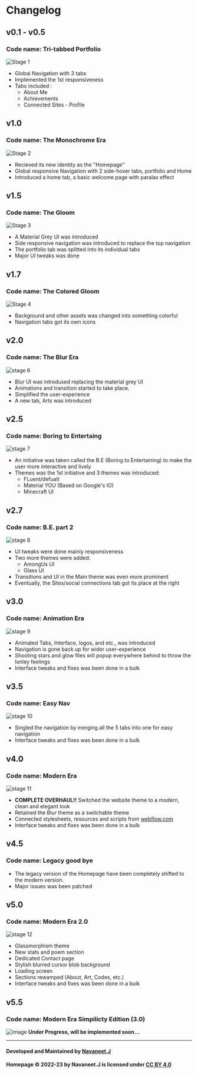 # Changelog

## v0.1 - v0.5
### Code name: Tri-tabbed Portfolio
![Stage 1](https://user-images.githubusercontent.com/74445713/190941147-badb6278-f6c4-4d6c-a508-b5a2d6db7012.png)

- Global Navigation with 3 tabs
- Implemented the 1st responsiveness 
- Tabs included :
    - About Me
    - Achievements
    - Connected Sites - Profile

## v1.0 
### **Code name: The Monochrome Era**
![Stage 2](https://user-images.githubusercontent.com/74445713/190941256-82876b04-d86d-4eac-aa36-dc26895c32d4.png)

- Recieved its new identity as the "Homepage" 
- Global responsive Navigation with 2 side-hover tabs, portfolio and Home
- Introduced a home tab, a basic welcome page with paralax effect

## v1.5
### Code name: The Gloom 
![Stage 3](https://user-images.githubusercontent.com/74445713/190941272-9373e70b-35a9-4087-b4a6-14ad716d72fd.png)

- A Material Grey UI was introduced
- Side responsive navigation was introduced to replace the top navigation
- The portfolio tab was splitted into its individual tabs
- Major UI tweaks was done

## v1.7
### Code name: The Colored Gloom  
![Stage 4](https://user-images.githubusercontent.com/74445713/190941285-38b679a0-f89b-4018-a36f-282ea7567402.png)

- Background and other assets was changed into something colorful
- Navigation tabs got its own icons

## v2.0
### Code name: The Blur Era
![stage 6](https://user-images.githubusercontent.com/74445713/190941299-a788071a-c8db-4826-bcbf-e96350e0581a.png)

- Blur UI was introdused replacing the material grey UI
- Animations and transition started to take place.
- Simplified the user-experience
- A new tab, Arts was introduced

## v2.5
### Code name: Boring to Entertaing
![stage 7](https://user-images.githubusercontent.com/74445713/190941315-06dedce6-eb30-4314-b0d1-bddbf87402ca.png)

- An initiative was taken called the B.E (Boring to Entertaining) to make the user more interactive and lively
- Themes was the 1st initiative and 3 themes was introduced:
    - FLuent/defualt
    - Material YOU (Based on Google's IO)
    - Minecraft UI

## v2.7
### Code name: B.E. part 2
![stage 8](https://user-images.githubusercontent.com/74445713/190941345-930ab986-fbe1-471e-bbfd-f773d5cbdabd.png)

- UI tweaks were done mainly responsiveness
- Two more themes were added:
    - AmongUs UI
    - Glass UI
- Transitions and UI in the Main theme was even more prominent
-  Eventually, the Sites/social connections tab got its place at the right

## v3.0 
### Code name: Animation Era
![stage 9](https://user-images.githubusercontent.com/74445713/190941357-f7337c85-8cc5-44f3-ac23-96fb1fe571ba.png)

- Animated Tabs, Interface, logos, and etc., was introduced
- Navigation is gone back up for wider user-experience 
- Shooting stars and glow files will popup everywhere behind to throw the lonley feelings
- Interface tweaks and fixes was been done in a bulk

## v3.5
### Code name: Easy Nav
![stage 10](https://user-images.githubusercontent.com/74445713/205134972-ea1c1f05-4038-43de-b0d3-2222a3d353d4.png)

- Singled the navigation by merging all the 5 tabs into one for easy navigation
- Interface tweaks and fixes was been done in a bulk

## v4.0
### Code name: Modern Era
![stage 11](https://user-images.githubusercontent.com/74445713/205135189-3636d348-c4b6-4706-9d60-6540aadb9026.png)

- **COMPLETE OVERHAUL!!** Switched the website theme to a modern, clean and elegant look
- Retained the Blur theme as a switchable theme
- Connected stylesheets, resources and scripts from [webflow.com](https://www.webflow.com)
- Interface tweaks and fixes was been done in a bulk

## v4.5
### Code name: Legacy good bye
- The legacy version of the Homepage have been completely shifted to the modern version.
- Major issues was been patched

## v5.0
### Code name: Modern Era 2.0
![stage 12](https://user-images.githubusercontent.com/74445713/225093561-923cc421-7677-4b05-8a7f-34dd0ba8a7c8.png)
- Glassmorphism theme
- New stats and poem section
- Dedicated Contact page
- Stylish blurred cursor blob background
- Loading screen
- Sections rewamped (About, Art, Codes, etc.)
- Interface tweaks and fixes was been done in a bulk

## v5.5
### Code name: Modern Era Simpilicty Edition (3.0)
![image](https://github.com/navaneet239/navaneet239.github.io/assets/74445713/66bf3267-9cbf-4b4c-aa67-9509a2670165)
**Under Progress, will be implemented soon...**

<hr>

#### Developed and Maintained by [Navaneet.J](https://github.com/navaneet239)
#### Homepage © 2022-23 by Navaneet.J is licensed under [CC BY 4.0](https://creativecommons.org/licenses/by/4.0/)

